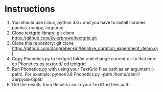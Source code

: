 # Instructions
1. You should use Linux, python 3.6+ and you have to install libraries pandas, numpy, argparse.
2. Clone textgrid library: git clone https://github.com/kylerbrown/textgrid.git
3. Clone this repository: git clone https://github.com/dangrebenkin/Relative_duration_experiment_demo.git
4. Copy Phonetics.py to textgrid folder and change current dir to that one:
cp Phonetics.py textgrid/
cd textgrid
5. Run Phonetics.py with using your TextGrid files path as an argument (-path). 
For example: 
   python3.8 Phonetics.py -path /home/daniil/Загрузки/Split/
6. Get the results from Results.csv in your TextGrid files path.
